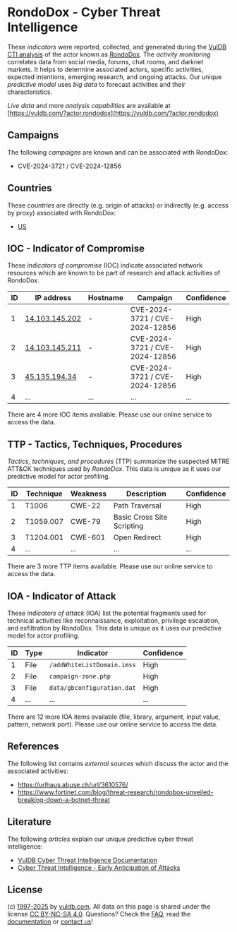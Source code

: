 # RondoDox - Cyber Threat Intelligence

These _indicators_ were reported, collected, and generated during the [VulDB CTI analysis](https://vuldb.com/?kb.cti) of the actor known as [RondoDox](https://vuldb.com/?actor.rondodox). The _activity monitoring_ correlates data from social media, forums, chat rooms, and darknet markets. It helps to determine associated actors, specific activities, expected intentions, emerging research, and ongoing attacks. Our unique _predictive model_ uses _big data_ to forecast activities and their characteristics.

_Live data_ and more _analysis capabilities_ are available at [https://vuldb.com/?actor.rondodox](https://vuldb.com/?actor.rondodox)

## Campaigns

The following _campaigns_ are known and can be associated with RondoDox:

* CVE-2024-3721 / CVE-2024-12856

## Countries

These _countries_ are directly (e.g. origin of attacks) or indirectly (e.g. access by proxy) associated with RondoDox:

* [US](https://vuldb.com/?country.us)

## IOC - Indicator of Compromise

These _indicators of compromise_ (IOC) indicate associated network resources which are known to be part of research and attack activities of RondoDox.

ID | IP address | Hostname | Campaign | Confidence
-- | ---------- | -------- | -------- | ----------
1 | [14.103.145.202](https://vuldb.com/?ip.14.103.145.202) | - | CVE-2024-3721 / CVE-2024-12856 | High
2 | [14.103.145.211](https://vuldb.com/?ip.14.103.145.211) | - | CVE-2024-3721 / CVE-2024-12856 | High
3 | [45.135.194.34](https://vuldb.com/?ip.45.135.194.34) | - | CVE-2024-3721 / CVE-2024-12856 | High
4 | ... | ... | ... | ...

There are 4 more IOC items available. Please use our online service to access the data.

## TTP - Tactics, Techniques, Procedures

_Tactics, techniques, and procedures_ (TTP) summarize the suspected MITRE ATT&CK techniques used by _RondoDox_. This data is unique as it uses our predictive model for actor profiling.

ID | Technique | Weakness | Description | Confidence
-- | --------- | -------- | ----------- | ----------
1 | T1006 | CWE-22 | Path Traversal | High
2 | T1059.007 | CWE-79 | Basic Cross Site Scripting | High
3 | T1204.001 | CWE-601 | Open Redirect | High
4 | ... | ... | ... | ...

There are 3 more TTP items available. Please use our online service to access the data.

## IOA - Indicator of Attack

These _indicators of attack_ (IOA) list the potential fragments used for technical activities like reconnaissance, exploitation, privilege escalation, and exfiltration by RondoDox. This data is unique as it uses our predictive model for actor profiling.

ID | Type | Indicator | Confidence
-- | ---- | --------- | ----------
1 | File | `/addWhiteListDomain.imss` | High
2 | File | `campaign-zone.php` | High
3 | File | `data/gbconfiguration.dat` | High
4 | ... | ... | ...

There are 12 more IOA items available (file, library, argument, input value, pattern, network port). Please use our online service to access the data.

## References

The following list contains _external sources_ which discuss the actor and the associated activities:

* https://urlhaus.abuse.ch/url/3610576/
* https://www.fortinet.com/blog/threat-research/rondobox-unveiled-breaking-down-a-botnet-threat

## Literature

The following _articles_ explain our unique predictive cyber threat intelligence:

* [VulDB Cyber Threat Intelligence Documentation](https://vuldb.com/?kb.cti)
* [Cyber Threat Intelligence - Early Anticipation of Attacks](https://www.scip.ch/en/?labs.20201022)

## License

(c) [1997-2025](https://vuldb.com/?kb.changelog) by [vuldb.com](https://vuldb.com/?kb.about). All data on this page is shared under the license [CC BY-NC-SA 4.0](https://creativecommons.org/licenses/by-nc-sa/4.0/). Questions? Check the [FAQ](https://vuldb.com/?kb.faq), read the [documentation](https://vuldb.com/?kb) or [contact us](https://vuldb.com/?contact)!
